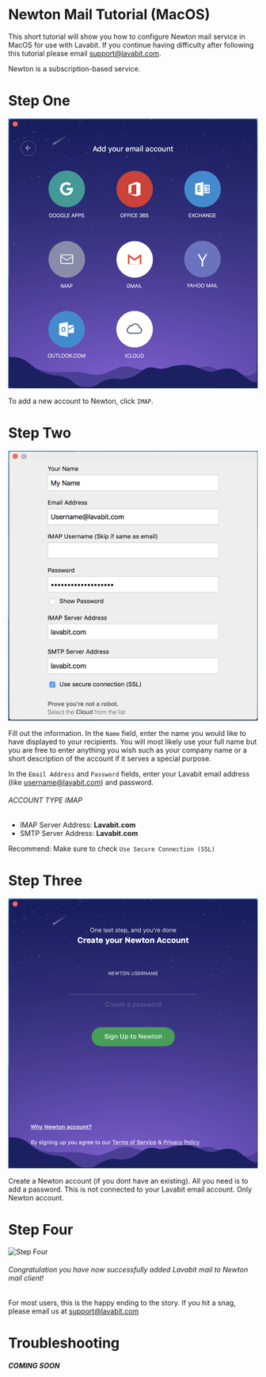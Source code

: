# Newton Mail Tutorial (MacOS)

This short tutorial will show you how to configure Newton mail service in MacOS for use with Lavabit.
If you continue having difficulty after following this tutorial please email support@lavabit.com.

Newton is a subscription-based service.

# Step One

![Step One](https://github.com/lavabit/tutorials/blob/master/Newton/MacOS/Screen1.png)

To add a new account to Newton, click `IMAP`.

# Step Two

![Step Two](https://github.com/lavabit/tutorials/blob/master/Newton/MacOS/Screen2.png "Step Two")

Fill out the information. In the `Name` field, enter the name you would like to have displayed
to your recipients. You will most likely use your full name but you are free to enter anything you wish such as your
company name or a short description of the account if it serves a special purpose.

In the `Email Address` and `Password` fields, enter your Lavabit email address (like username@lavabit.com) and password.

###### ACCOUNT TYPE IMAP
* IMAP Server Address: **Lavabit.com**
* SMTP Server Address: **Lavabit.com**

Recommend: Make sure to check `Use Secure Connection (SSL)`


# Step Three

![Step Three](https://github.com/lavabit/tutorials/blob/master/Newton/MacOS/Screen3.png "Step Three")

Create a Newton account (if you dont have an existing). All you need is to add a password. This is not connected to your Lavabit email account. Only Newton account. 

# Step Four

![Step Four](ttps://github.com/lavabit/tutorials/blob/master/Newton/MacOS/Screen4.png "Step Four")

###### Congratulation you have now successfully added Lavabit mail to Newton mail client!
For most users, this is the happy ending to the story. If you hit a snag, please email us at support@lavabit.com

# Troubleshooting

 ##### COMING SOON
 
 
